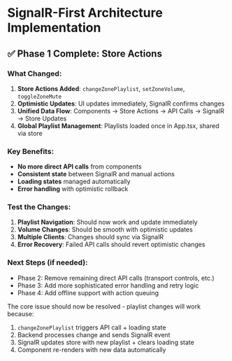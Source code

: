 # SignalR-First Architecture Implementation

## ✅ Phase 1 Complete: Store Actions

### What Changed:
1. **Store Actions Added**: `changeZonePlaylist`, `setZoneVolume`, `toggleZoneMute`
2. **Optimistic Updates**: UI updates immediately, SignalR confirms changes
3. **Unified Data Flow**: Components → Store Actions → API Calls → SignalR → Store Updates
4. **Global Playlist Management**: Playlists loaded once in App.tsx, shared via store

### Key Benefits:
- **No more direct API calls** from components
- **Consistent state** between SignalR and manual actions  
- **Loading states** managed automatically
- **Error handling** with optimistic rollback

### Test the Changes:
1. **Playlist Navigation**: Should now work and update immediately
2. **Volume Changes**: Should be smooth with optimistic updates
3. **Multiple Clients**: Changes should sync via SignalR
4. **Error Recovery**: Failed API calls should revert optimistic changes

### Next Steps (if needed):
- Phase 2: Remove remaining direct API calls (transport controls, etc.)
- Phase 3: Add more sophisticated error handling and retry logic
- Phase 4: Add offline support with action queuing

The core issue should now be resolved - playlist changes will work because:
1. `changeZonePlaylist` triggers API call + loading state
2. Backend processes change and sends SignalR event
3. SignalR updates store with new playlist + clears loading state
4. Component re-renders with new data automatically
